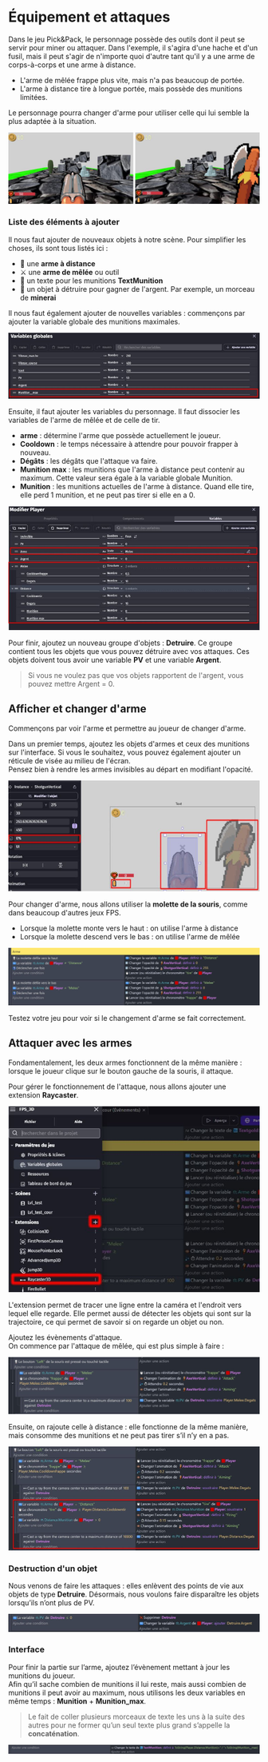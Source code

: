 # Équipement et attaques

Dans le jeu Pick&Pack, le personnage possède des outils dont il peut se servir pour miner ou attaquer. Dans l'exemple, il s'agira d'une hache et d'un fusil, mais il peut s'agir de n'importe quoi d'autre tant qu'il y a une arme de corps-à-corps et une arme à distance.  
  - L'arme de mêlée frappe plus vite, mais n'a pas beaucoup de portée.  
  - L'arme à distance tire à longue portée, mais possède des munitions limitées.

Le personnage pourra changer d'arme pour utiliser celle qui lui semble la plus adaptée à la situation.

![image](https://github.com/g404-code-gaming/Pick-Pack---Action-Adventure-Game/blob/main/Image/arme_1.JPG)

### Liste des éléments à ajouter

Il nous faut ajouter de nouveaux objets à notre scène. Pour simplifier les choses, ils sont tous listés ici :  
  - 🏹 une **arme à distance**  
  - ⚔️ une **arme de mêlée** ou outil  
  - 📜 un texte pour les munitions **TextMunition**  
  - 💎 un objet à détruire pour gagner de l'argent. Par exemple, un morceau de **minerai**

Il nous faut également ajouter de nouvelles variables : commençons par ajouter la variable globale des munitions maximales.

![image](https://github.com/g404-code-gaming/Pick-Pack---Action-Adventure-Game/blob/main/Image/arme_2.JPG)

Ensuite, il faut ajouter les variables du personnage. Il faut dissocier les variables de l'arme de mêlée et de celle de tir.  
  - **arme** : détermine l'arme que possède actuellement le joueur.  
  - **Cooldown** : le temps nécessaire à attendre pour pouvoir frapper à nouveau.  
  - **Dégâts** : les dégâts que l'attaque va faire.  
  - **Munition max** : les munitions que l'arme à distance peut contenir au maximum. Cette valeur sera égale à la variable globale Munition.  
  - **Munition** : les munitions actuelles de l'arme à distance. Quand elle tire, elle perd 1 munition, et ne peut pas tirer si elle en a 0.

![image](https://github.com/g404-code-gaming/Pick-Pack---Action-Adventure-Game/blob/main/Image/arme_3.JPG)

Pour finir, ajoutez un nouveau groupe d'objets : **Detruire**. Ce groupe contient tous les objets que vous pouvez détruire avec vos attaques. Ces objets doivent tous avoir une variable **PV** et une variable **Argent**.

> Si vous ne voulez pas que vos objets rapportent de l'argent, vous pouvez mettre Argent = 0.

## Afficher et changer d'arme

Commençons par voir l'arme et permettre au joueur de changer d'arme.

Dans un premier temps, ajoutez les objets d'armes et ceux des munitions sur l'interface. Si vous le souhaitez, vous pouvez également ajouter un réticule de visée au milieu de l'écran.  
Pensez bien à rendre les armes invisibles au départ en modifiant l'opacité.

![image](https://github.com/g404-code-gaming/Pick-Pack---Action-Adventure-Game/blob/main/Image/arme_4.JPG)

Pour changer d'arme, nous allons utiliser la **molette de la souris**, comme dans beaucoup d'autres jeux FPS.  
  - Lorsque la molette monte vers le haut : on utilise l'arme à distance  
  - Lorsque la molette descend vers le bas : on utilise l'arme de mêlée

![image](https://github.com/g404-code-gaming/Pick-Pack---Action-Adventure-Game/blob/main/Image/arme_5.JPG)

Testez votre jeu pour voir si le changement d'arme se fait correctement.

## Attaquer avec les armes

Fondamentalement, les deux armes fonctionnent de la même manière : lorsque le joueur clique sur le bouton gauche de la souris, il attaque.

Pour gérer le fonctionnement de l'attaque, nous allons ajouter une extension **Raycaster**.

![image](https://github.com/g404-code-gaming/Pick-Pack---Action-Adventure-Game/blob/main/Image/arme_6.JPG)

L'extension permet de tracer une ligne entre la caméra et l'endroit vers lequel elle regarde. Elle permet aussi de détecter les objets qui sont sur la trajectoire, ce qui permet de savoir si on regarde un objet ou non.

Ajoutez les évènements d'attaque.  
On commence par l'attaque de mêlée, qui est plus simple à faire :

![image](https://github.com/g404-code-gaming/Pick-Pack---Action-Adventure-Game/blob/main/Image/arme_7.JPG)

Ensuite, on rajoute celle à distance : elle fonctionne de la même manière, mais consomme des munitions et ne peut pas tirer s’il n’y en a pas.

![image](https://github.com/g404-code-gaming/Pick-Pack---Action-Adventure-Game/blob/main/Image/arme_8.JPG)

### Destruction d'un objet

Nous venons de faire les attaques : elles enlèvent des points de vie aux objets de type **Detruire**. Désormais, nous voulons faire disparaître les objets lorsqu’ils n’ont plus de PV.

![image](https://github.com/g404-code-gaming/Pick-Pack---Action-Adventure-Game/blob/main/Image/arme_9.JPG)

### Interface

Pour finir la partie sur l’arme, ajoutez l’évènement mettant à jour les munitions du joueur.  
Afin qu’il sache combien de munitions il lui reste, mais aussi combien de munitions il peut avoir au maximum, nous utilisons les deux variables en même temps : **Munition** + **Munition_max**.

> Le fait de coller plusieurs morceaux de texte les uns à la suite des autres pour ne former qu’un seul texte plus grand s’appelle la **concaténation**.

![image](https://github.com/g404-code-gaming/Pick-Pack---Action-Adventure-Game/blob/main/Image/arme_10.JPG) 

